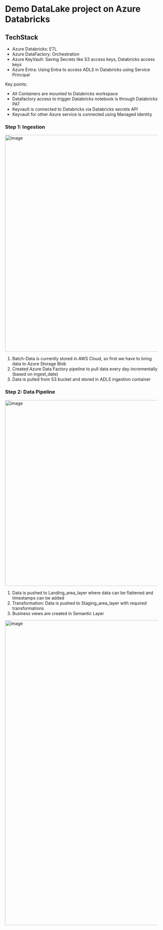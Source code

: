 # Demo DataLake project on Azure Databricks

## TechStack

- Azure Databricks: ETL
- Azure DataFactory: Orchestration
- Azure KeyVault: Saving Secrets like S3 access keys, Databricks access keys
- Azure Entra: Using Entra to access ADLS in Databricks using Service Principal

Key points:
- All Containers are mounted to Databricks workspace
- Datafactory access to trigger Databricks notebook is through Databricks PAT
- Keyvault is connected to Databricks via Databricks secrets API
- Keyvault for other Azure service is connected using Managed Identity


### Step 1: Ingestion
<img width="713" alt="image" src="https://github.com/lmonish7108/wine_reviews/assets/44014424/ae0d5111-4a06-477e-a215-9be1a258b864">

1. Batch-Data is currently stored in AWS Cloud, so first we have to bring data to Azure Storage Blob
2. Created Azure Data Factory pipeline to pull data every day incrementally (based on ingest_date)
3. Data is pulled from S3 bucket and stored in ADLS ingestion container

### Step 2: Data Pipeline
<img width="611" alt="image" src="https://github.com/lmonish7108/wine_reviews/assets/44014424/46b8800f-d66b-43e0-877a-261cb2112065">

1. Data is pushed to Landing_area_layer where data can be flattened and timestamps can be added
2. Transformation: Data is pushed to Staging_area_layer with required transformations
3. Business views are created in Semantic Layer
<img width="1002" alt="image" src="https://github.com/lmonish7108/wine_reviews/assets/44014424/8a7ec87d-5883-4894-895a-dc9365f30db2">





